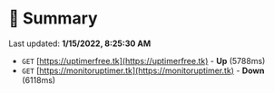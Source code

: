 # 📖 Summary
Last updated: **1/15/2022, 8:25:30 AM**

- `GET` [https://uptimerfree.tk](https://uptimerfree.tk) - **Up** (5788ms)
- `GET` [https://monitoruptimer.tk](https://monitoruptimer.tk) - **Down** (6118ms)
